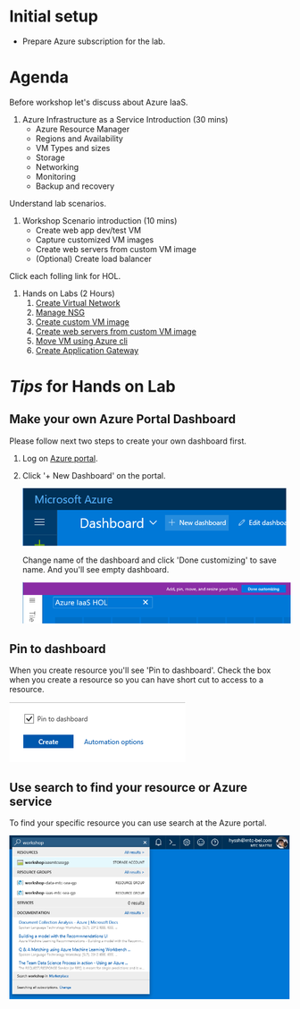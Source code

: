 # Initial setup
- Prepare Azure subscription for the lab.

# Agenda 

Before workshop let's discuss about Azure IaaS.

1. Azure Infrastructure as a Service Introduction (30 mins)
    - Azure Resource Manager
    - Regions and Availability 
    - VM Types and sizes
    - Storage
    - Networking
    - Monitoring
    - Backup and recovery 

Understand lab scenarios.

1. Workshop Scenario introduction (10 mins)
    - Create web app dev/test VM
    - Capture customized VM images
    - Create web servers from custom VM image
    - (Optional) Create load balancer

Click each folling link for HOL.

1. Hands on Labs (2 Hours)
    1. [Create Virtual Network](3.%20Hands%20on%20Labs/3.1.%20Create%20Virtual%20Network/Readme.md) 
    1. [Manage NSG](3.%20Hands%20on%20Labs/3.2.%20Manage%20NSG/Readme.md)
    1. [Create custom VM image](3.%20Hands%20on%20Labs/3.3.%20Create%20custom%20VM%20Image/Readme.md)
    1. [Create web servers from custom VM image](3.%20Hands%20on%20Labs/3.4.%20Create%20VM%20Portal/Readme.md)
    1. [Move VM using Azure cli](3.%20Hands%20on%20Labs/3.5.%20Create%20VM%20Cli/Readme.md)
    1. [Create Application Gateway](3.%20Hands%20on%20Labs/3.6.%20Application%20Gateway/Readme.md)

# *Tips* for Hands on Lab
## Make your own Azure Portal Dashboard

Please follow next two steps to create your own dashboard first.

1. Log on [Azure portal](https://portal.azure.com).

1. Click '+ New Dashboard' on the portal.

    ![alt text](./3.%20Hands%20on%20Labs/images/3.0.1.png)
    
    Change name of the dashboard and click 'Done customizing' to save name. And you'll see empty dashboard.

    ![alt text](./3.%20Hands%20on%20Labs/images/3.0.2.png)


## Pin to dashboard 
When you create resource you'll see 'Pin to dashboard'. Check the box when you create a resource so you can have short cut to access to a resource.

![alt text](./3.%20Hands%20on%20Labs/images/3.0.3.png)


## Use search to find your resource or Azure service
To find your specific resource you can use search at the Azure portal.

![alt text](./3.%20Hands%20on%20Labs/images/3.0.5.png)

